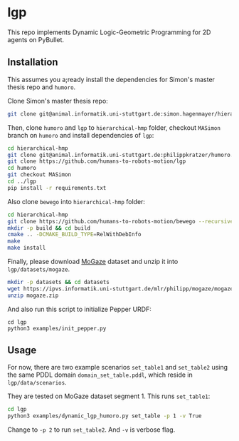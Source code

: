 # lgp

This repo implements Dynamic Logic-Geometric Programming for 2D agents on PyBullet.

## Installation
This assumes you a;ready install the dependencies for Simon's master thesis repo and `humoro`.

Clone Simon's master thesis repo:

```bash
git clone git@animal.informatik.uni-stuttgart.de:simon.hagenmayer/hierarchical-hmp.git
```

Then, clone `humoro` and `lgp` to `hierarchical-hmp` folder, checkout `MASimon` branch on `humoro` and install dependencies of `lgp`:

```bash
cd hierarchical-hmp
git clone git@animal.informatik.uni-stuttgart.de:philippkratzer/humoro.git
git clone https://github.com/humans-to-robots-motion/lgp
cd humoro
git checkout MASimon
cd ../lgp
pip install -r requirements.txt
```

Also clone `bewego` into `hierarchical-hmp` folder:
```bash
cd hierarchical-hmp
git clone https://github.com/humans-to-robots-motion/bewego --recursive
mkdir -p build && cd build
cmake .. -DCMAKE_BUILD_TYPE=RelWithDebInfo
make
make install
```

Finally, please download [MoGaze](https://humans-to-robots-motion.github.io/mogaze/) dataset and unzip it into `lgp/datasets/mogaze`.
```bash
mkdir -p datasets && cd datasets
wget https://ipvs.informatik.uni-stuttgart.de/mlr/philipp/mogaze/mogaze.zip
unzip mogaze.zip
```

And also run this script to initialize Pepper URDF:

```
cd lgp
python3 examples/init_pepper.py
```

## Usage

For now, there are two example scenarios `set_table1` and `set_table2` using the same PDDL domain `domain_set_table.pddl`, which reside in `lgp/data/scenarios`. 

They are tested on MoGaze dataset segment 1. This runs `set_table1`:

```bash
cd lgp
python3 examples/dynamic_lgp_humoro.py set_table -p 1 -v True
```

Change to `-p 2` to run `set_table2`. And `-v` is verbose flag. 
